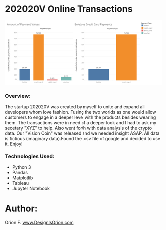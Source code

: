 # 202020V Online Transactions
<img src="https://github.com/DesignisOrion/202020V-Online-Transactions/blob/master/images/202020V%20Online%20Transactions%20Report.png">

### Overview:

The startup 202020V was created by myself to unite and expand all developers whom love fashion. Fusing the two worlds as one would allow customers to engage in a deeper level with the products besides wearing them. The transactions were in need of a deeper look and I had to ask my secetary "XYZ" to help. Also went forth with data analysis of the crypto data. Our "Vision Coin" was released and we needed insight ASAP. All data is fictious (imaginary data).Found the .csv file of google and decided to use it. Enjoy!



### Technologies Used:
- Python 3
- Pandas
- Matplotlib
- Tableau
- Jupyter Notebook



# Author: 
Orion F.
www.DesignIsOrion.com


